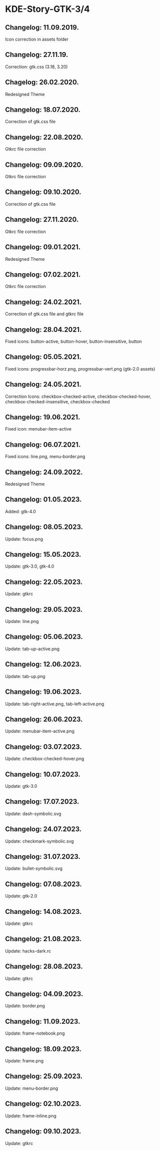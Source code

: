 # KDE-Story-GTK-3/4

Changelog: 11.09.2019.
----------------------

Icon correction in assets folder

Changelog: 27.11.19.
---------------------

Correction: gtk.css (3.18, 3.20)

Chagelog: 26.02.2020.
---------------------

Redesigned Theme

Changelog: 18.07.2020.
----------------------

Correction of gtk.css file

Changelog: 22.08.2020.
----------------------

Gtkrc file correction

Changelog: 09.09.2020.
---------------------

Gtkrc file correction

Changelog: 09.10.2020.
---------------------

Correction of gtk.css file

Changelog: 27.11.2020.
----------------------

Gtkrc file correction

Changelog: 09.01.2021.
----------------------

Redesigned Theme

Changelog: 07.02.2021.
----------------------

Gtkrc file correction

Changelog: 24.02.2021.
----------------------

Correction of gtk.css file and gtkrc file

Changelog: 28.04.2021.
---------------------

Fixed icons: button-active, button-hover, button-insensitive, button

Changelog: 05.05.2021.
----------------------

Fixed icons: progressbar-horz.png, progressbar-vert.png (gtk-2.0 assets)

Changelog: 24.05.2021.
----------------------

Correction Icons: checkbox-checked-active, checkbox-checked-hover, checkbox-checked-insensitive, checkbox-checked

Changelog: 19.06.2021.
----------------------

Fixed icon: menubar-item-active

Changelog: 06.07.2021.
---------------------

Fixed icons: line.png, menu-border.png

Changelog: 24.09.2022.
---------------------

Redesigned Theme


Changelog: 01.05.2023.
---------------------

Added: gtk-4.0

Changelog: 08.05.2023.
---------------------

Update: focus.png

Changelog: 15.05.2023.
---------------------

Update: gtk-3.0, gtk-4.0

Changelog: 22.05.2023.
---------------------

Update: gtkrc

Changelog: 29.05.2023.
---------------------

Update: line.png

Changelog: 05.06.2023.
---------------------

Update: tab-up-active.png

Changelog: 12.06.2023.
---------------------

Update: tab-up.png

Changelog: 19.06.2023.
---------------------

Update: tab-right-active.png, tab-left-active.png

Changelog: 26.06.2023.
---------------------

Update: menubar-item-active.png

Changelog: 03.07.2023.
---------------------

Update: checkbox-checked-hover.png


Changelog: 10.07.2023.
---------------------

Update: gtk-3.0

Changelog: 17.07.2023.
---------------------

Update: dash-symbolic.svg

Changelog: 24.07.2023.
---------------------

Update: checkmark-symbolic.svg


Changelog: 31.07.2023.
---------------------

Update: bullet-symbolic.svg


Changelog: 07.08.2023.
---------------------

Update: gtk-2.0

Changelog: 14.08.2023.
---------------------

Update: gtkrc


Changelog: 21.08.2023.
---------------------

Update: hacks-dark.rc


Changelog: 28.08.2023.
---------------------

Update: gtkrc

Changelog: 04.09.2023.
---------------------

Update: border.png

Changelog: 11.09.2023.
---------------------

Update: frame-notebook.png


Changelog: 18.09.2023.
---------------------

Update: frame.png


Changelog: 25.09.2023.
---------------------

Update: menu-border.png

Changelog: 02.10.2023.
---------------------

Update: frame-inline.png

Changelog: 09.10.2023.
---------------------

Update: gtkrc
